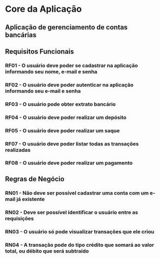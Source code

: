 # Core da Aplicação

## Aplicação de gerenciamento de contas bancárias

## Requisitos Funcionais

### RF01 - O usuário deve poder se cadastrar na aplicação informando seu nome, e-mail e senha

### RF02 - O usuário deve poder autenticar na aplicação informando seu e-mail e senha

### RF03 - O usuário pode obter extrato bancário

### RF04 - O usuário deve poder realizar um depósito

### RF05 - O usuário deve poder realizar um saque

### RF07 - O usuário deve poder listar todas as transações realizadas

### RF08 - O usuário deve poder realizar um pagamento

## Regras de Negócio

### RN01 - Não deve ser possível cadastrar uma conta com um e-mail já existente

### RN02 - Deve ser possível identificar o usuário entre as requisições

### RN03 - O usuário só pode visualizar transações que ele criou

### RN04 - A transação pode do tipo crédito que somará ao valor total, ou débito que será subtraído
